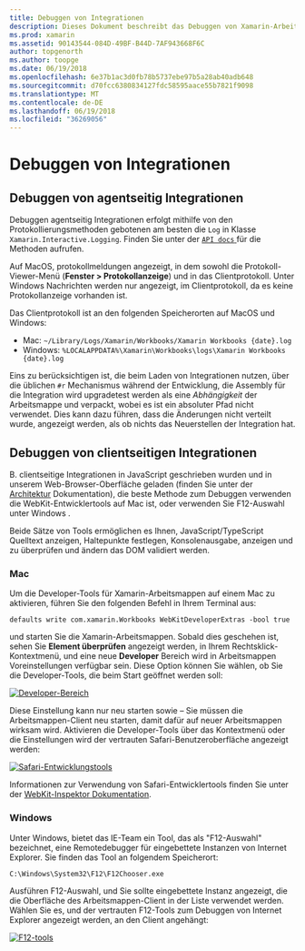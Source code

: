 ```yaml
---
title: Debuggen von Integrationen
description: Dieses Dokument beschreibt das Debuggen von Xamarin-Arbeitsmappen-Integrationen, agentseitig und clientseitige auf Windows- und Mac
ms.prod: xamarin
ms.assetid: 90143544-084D-49BF-B44D-7AF943668F6C
author: topgenorth
ms.author: toopge
ms.date: 06/19/2018
ms.openlocfilehash: 6e37b1ac3d0fb78b5737ebe97b5a28ab40adb648
ms.sourcegitcommit: d70fcc6380834127fdc58595aace55b7821f9098
ms.translationtype: MT
ms.contentlocale: de-DE
ms.lasthandoff: 06/19/2018
ms.locfileid: "36269056"
---
```

# <a name="debugging-integrations"></a>Debuggen von Integrationen

## <a name="debugging-agent-side-integrations"></a>Debuggen von agentseitig Integrationen

Debuggen agentseitig Integrationen erfolgt mithilfe von den Protokollierungsmethoden gebotenen am besten die `Log` in Klasse `Xamarin.Interactive.Logging`. Finden Sie unter der [ `API docs` ](https://developer.xamarin.com/api/type/Xamarin.Interactive.Logging.Log/) für die Methoden aufrufen.

Auf MacOS, protokollmeldungen angezeigt, in dem sowohl die Protokoll-Viewer-Menü (**Fenster > Protokollanzeige**) und in das Clientprotokoll. Unter Windows Nachrichten werden nur angezeigt, im Clientprotokoll, da es keine Protokollanzeige vorhanden ist.

Das Clientprotokoll ist an den folgenden Speicherorten auf MacOS und Windows:

- Mac: `~/Library/Logs/Xamarin/Workbooks/Xamarin Workbooks {date}.log`
- Windows: `%LOCALAPPDATA%\Xamarin\Workbooks\logs\Xamarin Workbooks {date}.log`

Eins zu berücksichtigen ist, die beim Laden von Integrationen nutzen, über die üblichen `#r` Mechanismus während der Entwicklung, die Assembly für die Integration wird upgradetest werden als eine _Abhängigkeit_ der Arbeitsmappe und verpackt, wobei es ist ein absoluter Pfad nicht verwendet. Dies kann dazu führen, dass die Änderungen nicht verteilt wurde, angezeigt werden, als ob nichts das Neuerstellen der Integration hat.

## <a name="debugging-client-side-integrations"></a>Debuggen von clientseitigen Integrationen

B. clientseitige Integrationen in JavaScript geschrieben wurden und in unserem Web-Browser-Oberfläche geladen (finden Sie unter der [Architektur](~/tools/workbooks/sdk/architecture.md) Dokumentation), die beste Methode zum Debuggen verwenden die WebKit-Entwicklertools auf Mac ist, oder verwenden Sie F12-Auswahl unter Windows .

Beide Sätze von Tools ermöglichen es Ihnen, JavaScript/TypeScript Quelltext anzeigen, Haltepunkte festlegen, Konsolenausgabe, anzeigen und zu überprüfen und ändern das DOM validiert werden.

### <a name="mac"></a>Mac

Um die Developer-Tools für Xamarin-Arbeitsmappen auf einem Mac zu aktivieren, führen Sie den folgenden Befehl in Ihrem Terminal aus:

```shell
defaults write com.xamarin.Workbooks WebKitDeveloperExtras -bool true
```

und starten Sie die Xamarin-Arbeitsmappen. Sobald dies geschehen ist, sehen Sie **Element überprüfen** angezeigt werden, in Ihrem Rechtsklick-Kontextmenü, und eine neue **Developer** Bereich wird in Arbeitsmappen Voreinstellungen verfügbar sein. Diese Option können Sie wählen, ob Sie die Developer-Tools, die beim Start geöffnet werden soll:

[![Developer-Bereich](debugging-images/developer-pane-small.png)](debugging-images/developer-pane.png#lightbox)

Diese Einstellung kann nur neu starten sowie – Sie müssen die Arbeitsmappen-Client neu starten, damit dafür auf neuer Arbeitsmappen wirksam wird. Aktivieren die Developer-Tools über das Kontextmenü oder die Einstellungen wird der vertrauten Safari-Benutzeroberfläche angezeigt werden:

[![Safari-Entwicklungstools](debugging-images/mac-dev-tools.png)](debugging-images/mac-dev-tools.png#lightbox)

Informationen zur Verwendung von Safari-Entwicklertools finden Sie unter der [WebKit-Inspektor Dokumentation][webkit-docs].

### <a name="windows"></a>Windows

Unter Windows, bietet das IE-Team ein Tool, das als "F12-Auswahl" bezeichnet, eine Remotedebugger für eingebettete Instanzen von Internet Explorer. Sie finden das Tool an folgendem Speicherort:

```shell
C:\Windows\System32\F12\F12Chooser.exe
```

Ausführen F12-Auswahl, und Sie sollte eingebettete Instanz angezeigt, die die Oberfläche des Arbeitsmappen-Client in der Liste verwendet werden. Wählen Sie es, und der vertrauten F12-Tools zum Debuggen von Internet Explorer angezeigt werden, an den Client angehängt:

[![F12-tools](debugging-images/windows-dev-tools.png)](debugging-images/windows-dev-tools.png#lightbox)

[webkit-docs]: https://trac.webkit.org/wiki/WebInspector
